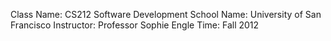 Class Name: CS212 Software Development
School Name: University of San Francisco
Instructor: Professor Sophie Engle
Time: Fall 2012
